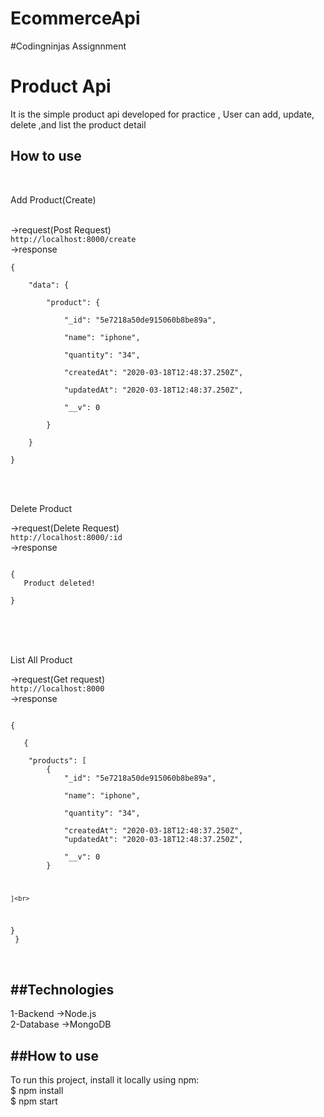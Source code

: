 # EcommerceApi
#Codingninjas Assignnment


<h1>Product Api</h1>
<span> It is the simple product api developed for practice , User can add, update, delete ,and list the product detail</span>
<br>
<h2>How to use</h2>
<br>
<p> Add Product(Create)</p><br>
->request(Post Request)<br>
<code>http://localhost:8000/create</code><br>
->response <br>
<code>
{<br>
    "data": {<br>
        "product": {<br> 
            "_id": "5e7218a50de915060b8be89a",<br>
            "name": "iphone",<br>
            "quantity": "34",<br>
            "createdAt": "2020-03-18T12:48:37.250Z",<br>
            "updatedAt": "2020-03-18T12:48:37.250Z",<br>
            "__v": 0<br>
        }<br>
    }<br>
}<br>
</code>


<br>
<br>
<p> Delete Product</p>
->request(Delete Request)<br>
<code>http://localhost:8000/:id</code><br>
->response <br>
<code><br>
{
   Product deleted!<br>
}<br>
</code><br>


<br>
<br>
<p> List All Product</p>
->request(Get request)<br>
<code>http://localhost:8000</code><br>
->response <br>
<code><br>
{<br>
   {<br>
    "products": [
        {
            "_id": "5e7218a50de915060b8be89a",<br>
            "name": "iphone",<br>
            "quantity": "34",<br>
            "createdAt": "2020-03-18T12:48:37.250Z",
            "updatedAt": "2020-03-18T12:48:37.250Z",<br>
            "__v": 0
        }<br>
        
    ]<br>
}<br>
}
</code><br>






<br><h2>##Technologies </h2>
1-Backend ->Node.js<br>
2-Database ->MongoDB<br>

<h2>##How to use</h2>
To run this project, install it locally using npm:<br>
$ npm install<br>
$ npm start<br>
